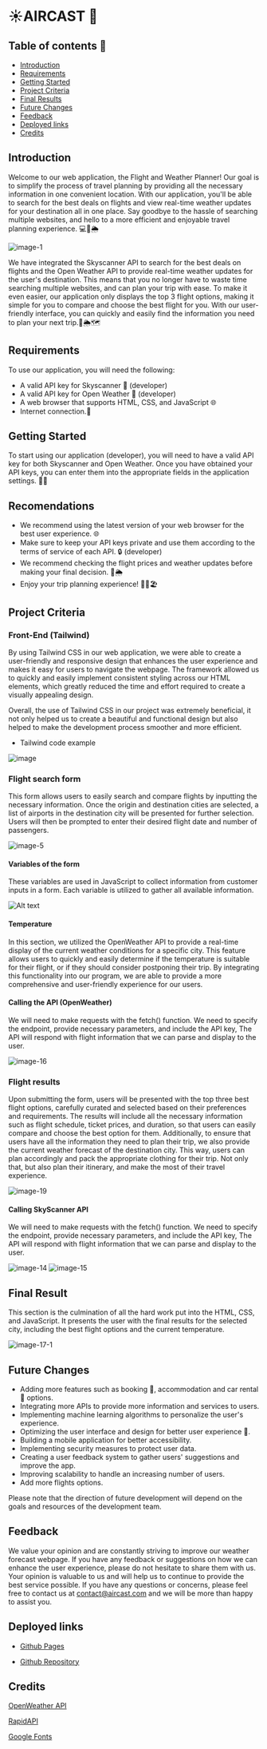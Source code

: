 # ☀️AIRCAST 📆

## Table of contents 🚀

* [Introduction](#introduction)
* [Requirements](#requirements)
* [Getting Started](#getting-started)
* [Project Criteria](#project-criteria)
* [Final Results](#final-result)
* [Future Changes](#future-changes)
* [Feedback](#feedback)
* [Deployed links](#deployed-links)
* [Credits](#credits)

## Introduction

Welcome to our web application, the Flight and Weather Planner! Our goal is to simplify the process of travel planning by providing all the necessary information in one convenient location. With our application, you'll be able to search for the best deals on flights and view real-time weather updates for your destination all in one place. Say goodbye to the hassle of searching multiple websites, and hello to a more efficient and enjoyable travel planning experience. 💻🛫🌦️

![image-1](https://user-images.githubusercontent.com/116314228/214728851-d3962581-6ecf-4449-8550-dd55819d225e.png)

We have integrated the Skyscanner API to search for the best deals on flights and the Open Weather API to provide real-time weather updates for the user's destination. This means that you no longer have to waste time searching multiple websites, and can plan your trip with ease. To make it even easier, our application only displays the top 3 flight options, making it simple for you to compare and choose the best flight for you. With our user-friendly interface, you can quickly and easily find the information you need to plan your next trip.🛫🌦️🗺️

## Requirements

To use our application, you will need the following:

* A valid API key for Skyscanner 🔑 (developer)
* A valid API key for Open Weather 🔑 (developer)
* A web browser that supports HTML, CSS, and JavaScript 🌐
* Internet connection.📶

## Getting Started

To start using our application (developer), you will need to have a valid API key for both Skyscanner and Open Weather. Once you have obtained your API keys, you can enter them into the appropriate fields in the application settings. 🔑🛫

## Recomendations

* We recommend using the latest version of your web browser for the best user experience. 🌐
* Make sure to keep your API keys private and use them according to the terms of service of each API. 🔒 (developer)
* We recommend checking the flight prices and weather updates before making your final decision. 🛫🌦️
* Enjoy your trip planning experience! 🛫🌴🏖️

## Project Criteria

### Front-End (Tailwind)

By using Tailwind CSS in our web application, we were able to create a user-friendly and responsive design that enhances the user experience and makes it easy for users to navigate the webpage. The framework allowed us to quickly and easily implement consistent styling across our HTML elements, which greatly reduced the time and effort required to create a visually appealing design.

Overall, the use of Tailwind CSS in our project was extremely beneficial, it not only helped us to create a beautiful and functional design but also helped to make the development process smoother and more efficient.

* Tailwind code example

![image](https://user-images.githubusercontent.com/116314228/214728953-b843d257-4a7a-4a65-9f58-cd0300a13fa2.png)

### Flight search form

This form allows users to easily search and compare flights by inputting the necessary information. Once the origin and destination cities are selected, a list of airports in the destination city will be presented for further selection. Users will then be prompted to enter their desired flight date and number of passengers.

![image-5](https://user-images.githubusercontent.com/116314228/214728977-948186a4-d05e-4bc2-a882-2e8fb1c3cc8a.png)

#### Variables of the form

These variables are used in JavaScript to collect information from customer inputs in a form. Each variable is utilized to gather all available information.

![Alt text](image-2.png)

#### Temperature

In this section, we utilized the OpenWeather API to provide a real-time display of the current weather conditions for a specific city. This feature allows users to quickly and easily determine if the temperature is suitable for their flight, or if they should consider postponing their trip. By integrating this functionality into our program, we are able to provide a more comprehensive and user-friendly experience for our users.

#### Calling the API (OpenWeather)

We will need to make requests with the fetch() function. We need to specify the endpoint, provide necessary parameters, and include the API key, The API will respond with flight information that we can parse and display to the user.

![image-16](https://user-images.githubusercontent.com/116314228/214729001-fbe70aec-cd4d-495e-9385-5f684f8be396.png)

### Flight results

Upon submitting the form, users will be presented with the top three best flight options, carefully curated and selected based on their preferences and requirements. The results will include all the necessary information such as flight schedule, ticket prices, and duration, so that users can easily compare and choose the best option for them.
Additionally, to ensure that users have all the information they need to plan their trip, we also provide the current weather forecast of the destination city. This way, users can plan accordingly and pack the appropriate clothing for their trip. Not only that, but also plan their itinerary, and make the most of their travel experience.

![image-19](https://user-images.githubusercontent.com/116314228/214729037-36903561-b032-4603-bebf-6e857cbe406c.png)


#### Calling SkyScanner API

We will need to make requests with the fetch() function. We need to specify the endpoint, provide necessary parameters, and include the API key, The API will respond with flight information that we can parse and display to the user.

![image-14](https://user-images.githubusercontent.com/116314228/214729054-aad067e2-f67e-42be-98a6-c5ac0eb0a559.png)
![image-15](https://user-images.githubusercontent.com/116314228/214729059-b3ffa1d4-0247-401c-b735-f7ad1500b839.png)

## Final Result

This section is the culmination of all the hard work put into the HTML, CSS, and JavaScript. It presents the user with the final results for the selected city, including the best flight options and the current temperature.

![image-17-1](https://user-images.githubusercontent.com/116314228/214729096-aab54676-fbb5-463e-bb8f-b57e7863cae0.png)

## Future Changes

* Adding more features such as booking 📆, accommodation and car rental 🚗 options.
* Integrating more APIs to provide more information and services to users.
* Implementing machine learning algorithms to personalize the user's experience.
* Optimizing the user interface and design for better user experience 💯.
* Building a mobile application for better accessibility.
* Implementing security measures to protect user data.
* Creating a user feedback system to gather users' suggestions and improve the app.
* Improving scalability to handle an increasing number of users.
* Add more flights options.

Please note that the direction of future development will depend on the goals and resources of the development team.

## Feedback

We value your opinion and are constantly striving to improve our weather forecast webpage. If you have any feedback or suggestions on how we can enhance the user experience, please do not hesitate to share them with us. Your opinion is valuable to us and will help us to continue to provide the best service possible. If you have any questions or concerns, please feel free to contact us at contact@aircast.com and we will be more than happy to assist you.

## Deployed links

* [Github Pages](https://drums180.github.io/Project-1/)

* [Github Repository](https://github.com/Drums180/Project-1)

## Credits

[OpenWeather API](https://openweathermap.org/)

[RapidAPI](https://rapidapi.com/hub)

[Google Fonts](https://fonts.google.com/)

